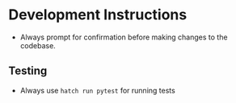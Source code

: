 # Development Instructions

- Always prompt for confirmation before making changes to the codebase.

## Testing

- Always use `hatch run pytest` for running tests
